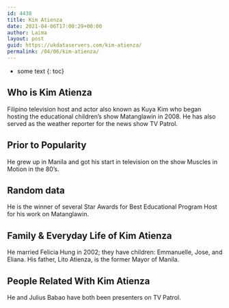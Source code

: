 ```yaml
---
id: 4438
title: Kim Atienza
date: 2021-04-06T17:00:29+00:00
author: Laima
layout: post
guid: https://ukdataservers.com/kim-atienza/
permalink: /04/06/kim-atienza/
---
```


* some text
{: toc}


## Who is Kim Atienza
                  
                  
                  
Filipino television host and actor also known as Kuya Kim who began hosting the educational children&#8217;s show Matanglawin in 2008. He has also served as the weather reporter for the news show TV Patrol.
                  
              
            
              
            
                
                
                
## Prior to Popularity
                  
                  
                  
He grew up in Manila and got his start in television on the show Muscles in Motion in the 80&#8217;s.
                  
              
            
              
            
                
                
                
## Random data
                  
                  
                  
He is the winner of several Star Awards for Best Educational Program Host for his work on Matanglawin.
                  
              
            
              
            
                
                
                
## Family & Everyday Life of Kim Atienza
                  
                  
                  
He married Felicia Hung in 2002; they have children: Emmanuelle, Jose, and Eliana. His father, Lito Atienza, is the former Mayor of Manila.
                  
              
            
              
            
                
                
                
## People Related With Kim Atienza
                  
                  
                  
He and Julius Babao have both been presenters on TV Patrol.
                  
              
            
              
            
                
              
            
              
              
            
            
              
            
          
          
          
